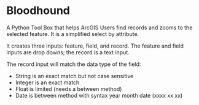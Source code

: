 # Bloodhound
A Python Tool Box that helps ArcGIS Users find records and zooms to the selected feature.  It is a simplified select by attribute.  

It creates three inputs: feature, field, and record.  The feature and field inputs are drop downs; the record is a text input.  

The record input will match the data type of the field:

* String is an exact match but not case sensitive
* Integer is an exact match
* Float is  limited (needs a between method)
* Date is between method with syntax year month date (xxxx xx xx)
